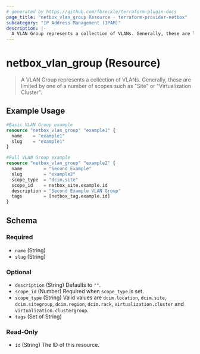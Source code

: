 ```yaml
---
# generated by https://github.com/fbreckle/terraform-plugin-docs
page_title: "netbox_vlan_group Resource - terraform-provider-netbox"
subcategory: "IP Address Management (IPAM)"
description: |-
  A VLAN Group represents a collection of VLANs. Generally, these are limited by one of a number of scopes such as "Site" or "Virtualization Cluster".
---
```


# netbox_vlan_group (Resource)

> A VLAN Group represents a collection of VLANs. Generally, these are limited by one of a number of scopes such as "Site" or "Virtualization Cluster".

## Example Usage

```terraform
#Basic VLAN Group example
resource "netbox_vlan_group" "example1" {
  name    = "example1"
  slug    = "example1"
}

#Full VLAN Group example
resource "netbox_vlan_group" "example2" {
  name        = "Second Example"
  slug        = "example2"
  scope_type  = "dcim.site"
  scope_id    = netbox_site.example.id
  description = "Second Example VLAN Group"
  tags        = [netbox_tag.example.id]
}
```

<!-- schema generated by tfplugindocs -->
## Schema

### Required

- `name` (String)
- `slug` (String)

### Optional

- `description` (String) Defaults to `""`.
- `scope_id` (Number) Required when `scope_type` is set.
- `scope_type` (String) Valid values are `dcim.location`, `dcim.site`, `dcim.sitegroup`, `dcim.region`, `dcim.rack`, `virtualization.cluster` and `virtualization.clustergroup`.
- `tags` (Set of String)

### Read-Only

- `id` (String) The ID of this resource.


